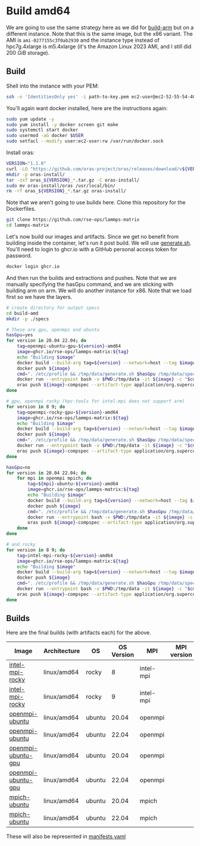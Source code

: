 # Build amd64

We are going to use the same strategy here as we did for [build-arm](../build-arm) but on a different instance.
Note that this is the same image, but the x86 variant. The AMI is `ami-0277155c3f0ab2930` and the instance type instead of hpc7g.4xlarge 
is m5.4xlarge (it's the Amazon Linux 2023 AMI, and I still did 200 GiB storage).

## Build

Shell into the instance with your PEM:

```bash
ssh -o 'IdentitiesOnly yes' -i path-to-key.pem ec2-user@ec2-52-55-54-40.compute-1.amazonaws.com
```

You'll again want docker installed, here are the instructions again:

```bash
sudo yum update -y
sudo yum install -y docker screen git make
sudo systemctl start docker
sudo usermod -aG docker $USER
sudo setfacl --modify user:ec2-user:rw /var/run/docker.sock
```

Install oras:

```bash
VERSION="1.1.0"
curl -LO "https://github.com/oras-project/oras/releases/download/v${VERSION}/oras_${VERSION}_linux_amd64.tar.gz"
mkdir -p oras-install/
tar -zxf oras_${VERSION}_*.tar.gz -C oras-install/
sudo mv oras-install/oras /usr/local/bin/
rm -rf oras_${VERSION}_*.tar.gz oras-install/
```

Note that we aren't going to use bulidx here. Clone this repository for the Dockerfiles.

```bash
git clone https://github.com/rse-ops/lammps-matrix
cd lammps-matrix
```

Let's now build our images and artifacts. Since we get no benefit from building inside the container, let's run it post build.
We will use [generate.sh](generate.sh). You'll need to login to ghcr.io with a GitHub personal access token for password.

```bash
docker login ghcr.io
```

And then run the builds and extractions and pushes. Note that we are manually specifying the hasGpu command, and we are sticking with building arm on arm. We will do another instance for x86. Note that we load first so we have the layers.

```bash
# create directory for output specs
cd build-amd
mkdir -p ./specs

# These are gpu, openmpi and ubuntu
hasGpu=yes
for version in 20.04 22.04; do
    tag=openmpi-ubuntu-gpu-${version}-amd64
    image=ghcr.io/rse-ops/lammps-matrix:${tag}
    echo "Building $image"
    docker build --build-arg tag=${version} --network=host --tag $image ../openmpi-ubuntu-gpu/
    docker push ${image}
    cmd=". /etc/profile && /tmp/data/generate.sh $hasGpu /tmp/data/specs/compspec-${tag}.json"
    docker run --entrypoint bash -v $PWD:/tmp/data -it ${image} -c "$cmd"
    oras push ${image}-compspec --artifact-type application/org.supercontainers.compspec ./specs/compspec-${tag}.json:application/org.supercontainers.compspec
done

# gpu, openmpi rocky (hpc-tools for intel-mpi does not support arm)
for version in 8 9; do
    tag=openmpi-rocky-gpu-${version}-amd64
    image=ghcr.io/rse-ops/lammps-matrix:${tag}
    echo "Building $image"
    docker build --build-arg tag=${version} --network=host --tag $image ../openmpi-rocky-gpu/
    docker push ${image}
    cmd=". /etc/profile && /tmp/data/generate.sh $hasGpu /tmp/data/specs/compspec-${tag}.json"
    docker run --entrypoint bash -v $PWD:/tmp/data -it ${image} -c "$cmd"
    oras push ${image}-compspec --artifact-type application/org.supercontainers.compspec ./specs/compspec-${tag}.json:application/org.supercontainers.compspec
done

hasGpu=no
for version in 20.04 22.04; do
    for mpi in openmpi mpich; do
        tag=${mpi}-ubuntu-${version}-amd64
        image=ghcr.io/rse-ops/lammps-matrix:${tag}
        echo "Building $image"
        docker build --build-arg tag=${version} --network=host --tag $image ../${mpi}-ubuntu/
        docker push ${image}
        cmd=". /etc/profile && /tmp/data/generate.sh $hasGpu /tmp/data/specs/compspec-${tag}.json"
        docker run --entrypoint bash -v $PWD:/tmp/data -it ${image} -c "$cmd"
        oras push ${image}-compspec --artifact-type application/org.supercontainers.compspec ./specs/compspec-${tag}.json:application/org.supercontainers.compspec
    done
done

# and rocky
for version in 8 9; do
    tag=intel-mpi-rocky-${version}-amd64
    image=ghcr.io/rse-ops/lammps-matrix:${tag}
    echo "Building $image"
    docker build --build-arg tag=${version} --network=host --tag $image ../intel-mpi-rocky/
    docker push ${image}
    cmd=". /etc/profile && /tmp/data/generate.sh $hasGpu /tmp/data/specs/compspec-${tag}.json"
    docker run --entrypoint bash -v $PWD:/tmp/data -it ${image} -c "$cmd"
    oras push ${image}-compspec --artifact-type application/org.supercontainers.compspec ./specs/compspec-${tag}.json:application/org.supercontainers.compspec
done
```

## Builds

Here are the final builds (with artifacts each) for the above.

| Image               | Architecture | OS    | OS Version | MPI     | MPI version | GPU |
|---------------------|--------------|-------|------------|---------|-------------|-----|
| [intel-mpi-rocky](https://github.com/rse-ops/lammps-matrix/pkgs/container/lammps-matrix/169779744?tag=intel-mpi-rocky-8-amd64)            | linux/amd64  | rocky | 8          |intel-mpi|             | no  |
| [intel-mpi-rocky](https://github.com/rse-ops/lammps-matrix/pkgs/container/lammps-matrix/169782781?tag=intel-mpi-rocky-9-amd64)            | linux/amd64  | rocky | 9          |intel-mpi|             | no  |
| [openmpi-ubuntu](https://github.com/rse-ops/lammps-matrix/pkgs/container/lammps-matrix/169782423?tag=openmpi-ubuntu-20.04-amd64)          | linux/amd64  | ubuntu| 20.04      | openmpi |             | no  |
| [openmpi-ubuntu](https://github.com/rse-ops/lammps-matrix/pkgs/container/lammps-matrix/169782169?tag=openmpi-ubuntu-22.04-amd64)          | linux/amd64  | ubuntu| 22.04      | openmpi |             | no  |
| [openmpi-ubuntu-gpu](https://github.com/rse-ops/lammps-matrix/pkgs/container/lammps-matrix/169858346?tag=openmpi-ubuntu-gpu-20.04-amd64)  | linux/amd64  | ubuntu| 20.04      | openmpi |             | yes |
| [openmpi-ubuntu-gpu](https://github.com/rse-ops/lammps-matrix/pkgs/container/lammps-matrix/169812970?tag=openmpi-ubuntu-gpu-22.04-amd64)  | linux/amd64  | ubuntu| 22.04      | openmpi |             | yes |
| [mpich-ubuntu](https://github.com/rse-ops/lammps-matrix/pkgs/container/lammps-matrix/169781948?tag=mpich-ubuntu-20.04-amd64)              | linux/amd64  | ubuntu| 20.04      | mpich   |             | no  |
| [mpich-ubuntu](https://github.com/rse-ops/lammps-matrix/pkgs/container/lammps-matrix/169782384?tag=mpich-ubuntu-22.04-amd64)              | linux/amd64  | ubuntu| 22.04      | mpich   |             | no  |


These will also be represented in [manifests.yaml](../manifests.yaml)
